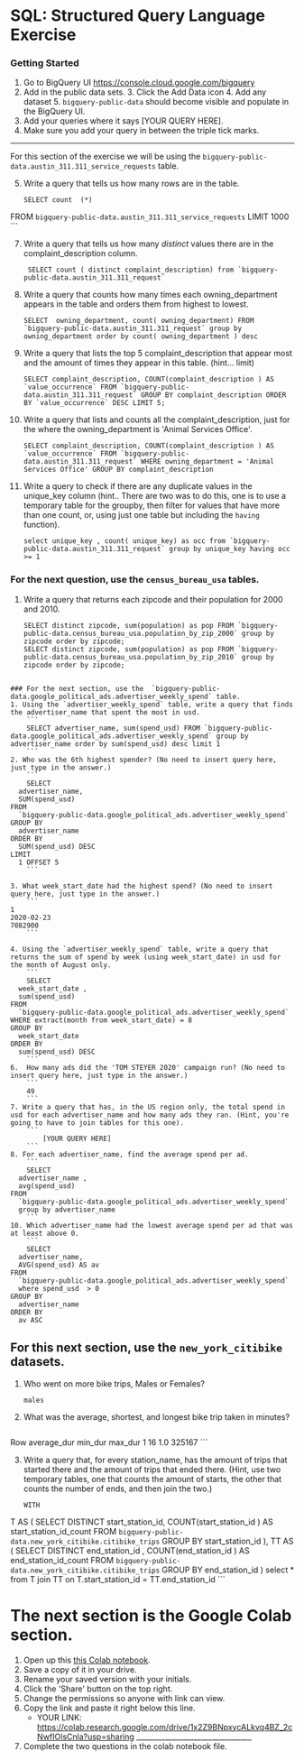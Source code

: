 
# SQL:  Structured Query Language  Exercise

### Getting Started
1. Go to BigQuery UI https://console.cloud.google.com/bigquery
2. Add in the public data sets. 
	3. Click the Add Data icon
	4. Add any dataset
	5. `bigquery-public-data` should become visible and populate in the BigQuery UI. 
3. Add your queries where it says [YOUR QUERY HERE].
4. Make sure you add your query in between the triple tick marks. 
---

For this section of the exercise we will be using the `bigquery-public-data.austin_311.311_service_requests`  table. 

5. Write a query that tells us how many rows are in the table. 
	```
	SELECT count  (*)
FROM `bigquery-public-data.austin_311.311_service_requests` LIMIT 1000
	```

7. Write a query that tells us how many _distinct_ values there are in the complaint_description column.
	```
	 SELECT count ( distinct complaint_description) from `bigquery-public-data.austin_311.311_request` 
	```
  
8. Write a query that counts how many times each owning_department appears in the table and orders them from highest to lowest. 
	``` 
	SELECT  owning_department, count( owning_department) FROM `bigquery-public-data.austin_311.311_request` group by owning_department order by count( owning_department ) desc
	```

9. Write a query that lists the top 5 complaint_description that appear most and the amount of times they appear in this table. (hint... limit)
	```
	SELECT complaint_description, COUNT(complaint_description ) AS `value_occurrence` FROM `bigquery-public-data.austin_311.311_request` GROUP BY complaint_description ORDER BY `value_occurrence` DESC LIMIT 5;
	  ```
10. Write a query that lists and counts all the complaint_description, just for the where the owning_department is 'Animal Services Office'.
	```
	SELECT complaint_description, COUNT(complaint_description ) AS `value_occurrence` FROM `bigquery-public-data.austin_311.311_request` WHERE owning_department = 'Animal Services Office' GROUP BY complaint_description
	```

11. Write a query to check if there are any duplicate values in the unique_key column (hint.. There are two was to do this, one is to use a temporary table for the groupby, then filter for values that have more than one count, or, using just one table but including the  `having` function). 
	```
	select unique_key , count( unique_key) as occ from `bigquery-public-data.austin_311.311_request` group by unique_key having occ >= 1
	```


### For the next question, use the `census_bureau_usa` tables.

1. Write a query that returns each zipcode and their population for 2000 and 2010. 
	```
	SELECT distinct zipcode, sum(population) as pop FROM `bigquery-public-data.census_bureau_usa.population_by_zip_2000` group by zipcode order by zipcode;
	SELECT distinct zipcode, sum(population) as pop FROM `bigquery-public-data.census_bureau_usa.population_by_zip_2010` group by zipcode order by zipcode;
```

### For the next section, use the  `bigquery-public-data.google_political_ads.advertiser_weekly_spend` table.
1. Using the `advertiser_weekly_spend` table, write a query that finds the advertiser_name that spent the most in usd. 
	```
	SELECT advertiser_name, sum(spend_usd) FROM `bigquery-public-data.google_political_ads.advertiser_weekly_spend` group by advertiser_name order by sum(spend_usd) desc limit 1
	```
2. Who was the 6th highest spender? (No need to insert query here, just type in the answer.)
	```
	SELECT
  advertiser_name,
  SUM(spend_usd)
FROM
  `bigquery-public-data.google_political_ads.advertiser_weekly_spend`
GROUP BY
  advertiser_name
ORDER BY
  SUM(spend_usd) DESC
LIMIT
  1 OFFSET 5
	```

3. What week_start_date had the highest spend? (No need to insert query here, just type in the answer.)
	```
1	
2020-02-23
7082900
	```

4. Using the `advertiser_weekly_spend` table, write a query that returns the sum of spend by week (using week_start_date) in usd for the month of August only. 
	```
	SELECT
  week_start_date ,
  sum(spend_usd)
FROM
  `bigquery-public-data.google_political_ads.advertiser_weekly_spend`
WHERE extract(month from week_start_date) = 8
GROUP BY
  week_start_date 
ORDER BY
  sum(spend_usd) DESC
	```
6.  How many ads did the 'TOM STEYER 2020' campaign run? (No need to insert query here, just type in the answer.)
	```
	49
	```
7. Write a query that has, in the US region only, the total spend in usd for each advertiser_name and how many ads they ran. (Hint, you're going to have to join tables for this one). 
	```
		[YOUR QUERY HERE]
	```
8. For each advertiser_name, find the average spend per ad. 
	```
	SELECT
  advertiser_name ,
  avg(spend_usd)
FROM
  `bigquery-public-data.google_political_ads.advertiser_weekly_spend`
  group by advertiser_name 
	```
10. Which advertiser_name had the lowest average spend per ad that was at least above 0. 
	``` 
	SELECT
  advertiser_name,
  AVG(spend_usd) AS av
FROM
  `bigquery-public-data.google_political_ads.advertiser_weekly_spend`
  where spend_usd  > 0
GROUP BY
  advertiser_name
ORDER BY
  av ASC
 ```
## For this next section, use the `new_york_citibike` datasets.

1. Who went on more bike trips, Males or Females?
	```
	males
	```
2. What was the average, shortest, and longest bike trip taken in minutes?
	```
Row	average_dur	min_dur	max_dur	
1	16			1.0		325167
	```

3. Write a query that, for every station_name, has the amount of trips that started there and the amount of trips that ended there. (Hint, use two temporary tables, one that counts the amount of starts, the other that counts the number of ends, and then join the two.) 
	```
	WITH
  T AS (
  SELECT
    DISTINCT start_station_id,
    COUNT(start_station_id ) AS start_station_id_count
  FROM
    `bigquery-public-data.new_york_citibike.citibike_trips`
  GROUP BY
    start_station_id ),
	TT AS (
  SELECT
    DISTINCT end_station_id ,
    COUNT(end_station_id  ) AS end_station_id_count
  FROM
    `bigquery-public-data.new_york_citibike.citibike_trips`
  GROUP BY
    end_station_id  ) 
   select * from T  join TT on T.start_station_id  = TT.end_station_id
	```
# The next section is the Google Colab section.  
1. Open up this [this Colab notebook](https://colab.research.google.com/drive/1kHdTtuHTPEaMH32GotVum41YVdeyzQ74?usp=sharing).
2. Save a copy of it in your drive. 
3. Rename your saved version with your initials. 
4. Click the 'Share' button on the top right.  
5. Change the permissions so anyone with link can view. 
6. Copy the link and paste it right below this line. 
	* YOUR LINK: https://colab.research.google.com/drive/1x2Z9BNpxycALkvq4BZ_2cNwfIOlsCnla?usp=sharing ________________________________
9. Complete the two questions in the colab notebook file. 
